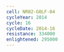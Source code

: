 ```yaml
---
cell: NR02-GOLF-04
cycleYear: 2014
cycle: 16
cycleDate: 2014-16
resistance: 334000
enlightened: 295000
---
```

